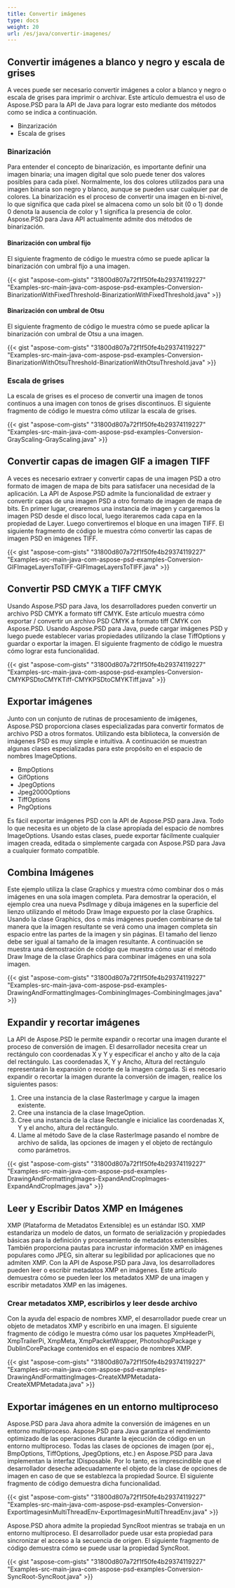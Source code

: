 ```yaml
---
title: Convertir imágenes
type: docs
weight: 20
url: /es/java/convertir-imagenes/
---
```


## **Convertir imágenes a blanco y negro y escala de grises**
A veces puede ser necesario convertir imágenes a color a blanco y negro o escala de grises para imprimir o archivar. Este artículo demuestra el uso de Aspose.PSD para la API de Java para lograr esto mediante dos métodos como se indica a continuación.

- Binzarización
- Escala de grises
### **Binarización**
Para entender el concepto de binarización, es importante definir una imagen binaria; una imagen digital que solo puede tener dos valores posibles para cada píxel. Normalmente, los dos colores utilizados para una imagen binaria son negro y blanco, aunque se pueden usar cualquier par de colores. La binarización es el proceso de convertir una imagen en bi-nivel, lo que significa que cada píxel se almacena como un solo bit (0 o 1) donde 0 denota la ausencia de color y 1 significa la presencia de color. Aspose.PSD para Java API actualmente admite dos métodos de binarización.
#### **Binarización con umbral fijo**
El siguiente fragmento de código le muestra cómo se puede aplicar la binarización con umbral fijo a una imagen.



{{< gist "aspose-com-gists" "31800d807a72f1f50fe4b29374119227" "Examples-src-main-java-com-aspose-psd-examples-Conversion-BinarizationWithFixedThreshold-BinarizationWithFixedThreshold.java" >}}
#### **Binarización con umbral de Otsu**
El siguiente fragmento de código le muestra cómo se puede aplicar la binarización con umbral de Otsu a una imagen.



{{< gist "aspose-com-gists" "31800d807a72f1f50fe4b29374119227" "Examples-src-main-java-com-aspose-psd-examples-Conversion-BinarizationWithOtsuThreshold-BinarizationWithOtsuThreshold.java" >}}
### **Escala de grises**
La escala de grises es el proceso de convertir una imagen de tonos continuos a una imagen con tonos de grises discontinuos. El siguiente fragmento de código le muestra cómo utilizar la escala de grises.



{{< gist "aspose-com-gists" "31800d807a72f1f50fe4b29374119227" "Examples-src-main-java-com-aspose-psd-examples-Conversion-GrayScaling-GrayScaling.java" >}}
## **Convertir capas de imagen GIF a imagen TIFF**
A veces es necesario extraer y convertir capas de una imagen PSD a otro formato de imagen de mapa de bits para satisfacer una necesidad de la aplicación. La API de Aspose.PSD admite la funcionalidad de extraer y convertir capas de una imagen PSD a otro formato de imagen de mapa de bits. En primer lugar, crearemos una instancia de imagen y cargaremos la imagen PSD desde el disco local, luego iteraremos cada capa en la propiedad de Layer. Luego convertiremos el bloque en una imagen TIFF. El siguiente fragmento de código le muestra cómo convertir las capas de imagen PSD en imágenes TIFF.



{{< gist "aspose-com-gists" "31800d807a72f1f50fe4b29374119227" "Examples-src-main-java-com-aspose-psd-examples-Conversion-GIFImageLayersToTIFF-GIFImageLayersToTIFF.java" >}}
## **Convertir PSD CMYK a TIFF CMYK**
Usando Aspose.PSD para Java, los desarrolladores pueden convertir un archivo PSD CMYK a formato tiff CMYK. Este artículo muestra cómo exportar / convertir un archivo PSD CMYK a formato tiff CMYK con Aspose.PSD. Usando Aspose.PSD para Java, puede cargar imágenes PSD y luego puede establecer varias propiedades utilizando la clase TiffOptions y guardar o exportar la imagen. El siguiente fragmento de código le muestra cómo lograr esta funcionalidad.



{{< gist "aspose-com-gists" "31800d807a72f1f50fe4b29374119227" "Examples-src-main-java-com-aspose-psd-examples-Conversion-CMYKPSDtoCMYKTiff-CMYKPSDtoCMYKTiff.java" >}}
## **Exportar imágenes**
Junto con un conjunto de rutinas de procesamiento de imágenes, Aspose.PSD proporciona clases especializadas para convertir formatos de archivo PSD a otros formatos. Utilizando esta biblioteca, la conversión de imágenes PSD es muy simple e intuitiva. A continuación se muestran algunas clases especializadas para este propósito en el espacio de nombres ImageOptions.

- BmpOptions
- GifOptions
- JpegOptions
- Jpeg2000Options
- TiffOptions
- PngOptions

Es fácil exportar imágenes PSD con la API de Aspose.PSD para Java. Todo lo que necesita es un objeto de la clase apropiada del espacio de nombres ImageOptions. Usando estas clases, puede exportar fácilmente cualquier imagen creada, editada o simplemente cargada con Aspose.PSD para Java a cualquier formato compatible.
## **Combina Imágenes**
Este ejemplo utiliza la clase Graphics y muestra cómo combinar dos o más imágenes en una sola imagen completa. Para demostrar la operación, el ejemplo crea una nueva PsdImage y dibuja imágenes en la superficie del lienzo utilizando el método Draw Image expuesto por la clase Graphics. Usando la clase Graphics, dos o más imágenes pueden combinarse de tal manera que la imagen resultante se verá como una imagen completa sin espacio entre las partes de la imagen y sin páginas. El tamaño del lienzo debe ser igual al tamaño de la imagen resultante. A continuación se muestra una demostración de código que muestra cómo usar el método Draw Image de la clase Graphics para combinar imágenes en una sola imagen.



{{< gist "aspose-com-gists" "31800d807a72f1f50fe4b29374119227" "Examples-src-main-java-com-aspose-psd-examples-DrawingAndFormattingImages-CombiningImages-CombiningImages.java" >}}
## **Expandir y recortar imágenes**
La API de Aspose.PSD le permite expandir o recortar una imagen durante el proceso de conversión de imagen. El desarrollador necesita crear un rectángulo con coordenadas X y Y y especificar el ancho y alto de la caja del rectángulo. Las coordenadas X, Y y Ancho, Altura del rectángulo representarán la expansión o recorte de la imagen cargada. Si es necesario expandir o recortar la imagen durante la conversión de imagen, realice los siguientes pasos:

1. Cree una instancia de la clase RasterImage y cargue la imagen existente.
1. Cree una instancia de la clase ImageOption.
1. Cree una instancia de la clase Rectangle e inicialice las coordenadas X, Y y el ancho, altura del rectángulo.
1. Llame al método Save de la clase RasterImage pasando el nombre de archivo de salida, las opciones de imagen y el objeto de rectángulo como parámetros.

{{< gist "aspose-com-gists" "31800d807a72f1f50fe4b29374119227" "Examples-src-main-java-com-aspose-psd-examples-DrawingAndFormattingImages-ExpandAndCropImages-ExpandAndCropImages.java" >}}
## **Leer y Escribir Datos XMP en Imágenes**
XMP (Plataforma de Metadatos Extensible) es un estándar ISO. XMP estandariza un modelo de datos, un formato de serialización y propiedades básicas para la definición y procesamiento de metadatos extensibles. También proporciona pautas para incrustar información XMP en imágenes populares como JPEG, sin alterar su legibilidad por aplicaciones que no admiten XMP. Con la API de Aspose.PSD para Java, los desarrolladores pueden leer o escribir metadatos XMP en imágenes. Este artículo demuestra cómo se pueden leer los metadatos XMP de una imagen y escribir metadatos XMP en las imágenes.
### **Crear metadatos XMP, escribirlos y leer desde archivo**
Con la ayuda del espacio de nombres XMP, el desarrollador puede crear un objeto de metadatos XMP y escribirlo en una imagen. El siguiente fragmento de código le muestra cómo usar los paquetes XmpHeaderPi, XmpTrailerPi, XmpMeta, XmpPacketWrapper, PhotoshopPackage y DublinCorePackage contenidos en el espacio de nombres XMP.



{{< gist "aspose-com-gists" "31800d807a72f1f50fe4b29374119227" "Examples-src-main-java-com-aspose-psd-examples-DrawingAndFormattingImages-CreateXMPMetadata-CreateXMPMetadata.java" >}}
## **Exportar imágenes en un entorno multiproceso**
Aspose.PSD para Java ahora admite la conversión de imágenes en un entorno multiproceso. Aspose.PSD para Java garantiza el rendimiento optimizado de las operaciones durante la ejecución de código en un entorno multiproceso. Todas las clases de opciones de imagen (por ej., BmpOptions, TiffOptions, JpegOptions, etc.) en Aspose.PSD para Java implementan la interfaz IDisposable. Por lo tanto, es imprescindible que el desarrollador deseche adecuadamente el objeto de la clase de opciones de imagen en caso de que se establezca la propiedad Source. El siguiente fragmento de código demuestra dicha funcionalidad.



{{< gist "aspose-com-gists" "31800d807a72f1f50fe4b29374119227" "Examples-src-main-java-com-aspose-psd-examples-Conversion-ExportImagesinMultiThreadEnv-ExportImagesinMultiThreadEnv.java" >}}



Aspose.PSD ahora admite la propiedad SyncRoot mientras se trabaja en un entorno multiproceso. El desarrollador puede usar esta propiedad para sincronizar el acceso a la secuencia de origen. El siguiente fragmento de código demuestra cómo se puede usar la propiedad SyncRoot.



{{< gist "aspose-com-gists" "31800d807a72f1f50fe4b29374119227" "Examples-src-main-java-com-aspose-psd-examples-Conversion-SyncRoot-SyncRoot.java" >}}
